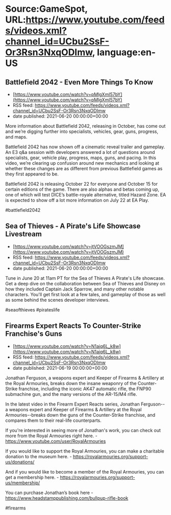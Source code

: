 # Source:GameSpot, URL:https://www.youtube.com/feeds/videos.xml?channel_id=UCbu2SsF-Or3Rsn3NxqODImw, language:en-US

## Battlefield 2042 - Even More Things To Know
 - [https://www.youtube.com/watch?v=pMlgXmI57bY](https://www.youtube.com/watch?v=pMlgXmI57bY)
 - RSS feed: https://www.youtube.com/feeds/videos.xml?channel_id=UCbu2SsF-Or3Rsn3NxqODImw
 - date published: 2021-06-20 00:00:00+00:00

More information about Battlefield 2042, releasing in October, has come out and we’re digging further into specialists, vehicles, gear, guns, progress, and maps. 

Battlefield 2042 has now shown off a cinematic reveal trailer and gameplay. An E3 q&a session with developers answered a lot of questions around specialists, gear, vehicle play, progress, maps, guns, and pacing. In this video, we’re clearing up confusion around new mechanics and looking at whether these changes are as different from previous Battlefield games as they first appeared to be.

Battlefield 2042 is releasing October 22 for everyone and October 15 for certain editions of the game. There are also alphas and betas coming up, one of which will test DICE’s battle-royale alternative, titled Hazard Zone. EA is expected to show off a lot more information on July 22 at EA Play.

#battlefield2042

## Sea of Thieves - A Pirate's Life Showcase Livestream
 - [https://www.youtube.com/watch?v=jtVOOGszmJM](https://www.youtube.com/watch?v=jtVOOGszmJM)
 - RSS feed: https://www.youtube.com/feeds/videos.xml?channel_id=UCbu2SsF-Or3Rsn3NxqODImw
 - date published: 2021-06-20 00:00:00+00:00

Tune in June 20 at 11am PT for the Sea of Thieves A Pirate's Life showcase. Get a deep dive on the collaboration between Sea of Thieves and Disney on how they included Captain Jack Sparrow, and many other notable characters. You'll get first look at a few tales, and gameplay of those as well as some behind the scenes developer interviews.

#seaofthieves #pirateslife

## Firearms Expert Reacts To Counter-Strike Franchise's Guns
 - [https://www.youtube.com/watch?v=N1ajq6L_k8w](https://www.youtube.com/watch?v=N1ajq6L_k8w)
 - RSS feed: https://www.youtube.com/feeds/videos.xml?channel_id=UCbu2SsF-Or3Rsn3NxqODImw
 - date published: 2021-06-19 00:00:00+00:00

Jonathan Ferguson, a weapons expert and Keeper of Firearms & Artillery at the Royal Armouries, breaks down the insane weaponry of the Counter-Strike franchise, including the iconic AK47 automatic rifle, the FNP90 submachine gun, and the many versions of the AR-15/M4 rifle.

In the latest video in the Firearm Expert Reacts series, Jonathan Ferguson--a weapons expert and Keeper of Firearms & Artillery at the Royal Armouries--breaks down the guns of the Counter-Strike franchise, and compares them to their real-life counterparts.

If you're interested in seeing more of Jonathan's work, you can check out more from the Royal Armouries right here. - https://www.youtube.com/user/RoyalArmouries

If you would like to support the Royal Armouries, you can make a charitable donation to the museum here. - https://royalarmouries.org/support-us/donations/

And if you would like to become a member of the Royal Armouries, you can get a membership here. - https://royalarmouries.org/support-us/membership/

You can purchase Jonathan’s book here - https://www.headstamppublishing.com/bullpup-rifle-book

#firearms

